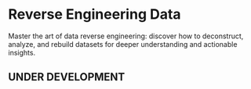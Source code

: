 # Reverse Engineering Data
Master the art of data reverse engineering: discover how to deconstruct, analyze, and rebuild datasets for deeper understanding and actionable insights.

## UNDER DEVELOPMENT
